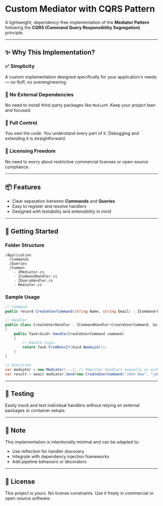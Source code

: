 # Custom Mediator with CQRS Pattern

A lightweight, dependency-free implementation of the **Mediator Pattern** following the **CQRS (Command Query Responsibility Segregation)** principle.

---

## ✨ Why This Implementation?

### ✅ **Simplicity**

A custom implementation designed specifically for your application's needs — no fluff, no overengineering.

### 🚫 **No External Dependencies**

No need to install third-party packages like `MediatR`. Keep your project lean and focused.

### 🎯 **Full Control**

You own the code. You understand every part of it. Debugging and extending it is straightforward.

### 📄 **Licensing Freedom**

No need to worry about restrictive commercial licenses or open-source compliance.

---

## 📦 Features

- Clear separation between **Commands** and **Queries**
- Easy to register and resolve handlers
- Designed with testability and extensibility in mind

---

## 🔧 Getting Started

### Folder Structure

```
/Application
  /Commands
  /Queries
  /Common
    - IMediator.cs
    - ICommandHandler.cs
    - IQueryHandler.cs
    - Mediator.cs
```

### Sample Usage

```csharp
// Command
public record CreateUserCommand(string Name, string Email) : ICommand<Guid>;

// Handler
public class CreateUserHandler : ICommandHandler<CreateUserCommand, Guid>
{
    public Task<Guid> Handle(CreateUserCommand command)
    {
        // Handle logic
        return Task.FromResult(Guid.NewGuid());
    }
}

// Execution
var mediator = new Mediator(...); // Register handlers manually or with DI
var result = await mediator.Send(new CreateUserCommand("John Doe", "john@example.com"));
```

---

## 🧪 Testing

Easily mock and test individual handlers without relying on external packages or container setups.

---

## 📌 Note

This implementation is intentionally minimal and can be adapted to:

- Use reflection for handler discovery
- Integrate with dependency injection frameworks
- Add pipeline behaviors or decorators

---

## 📁 License

This project is yours. No license constraints. Use it freely in commercial or open-source software.

